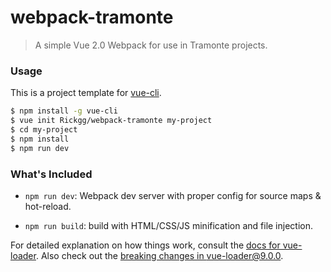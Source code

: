 # webpack-tramonte

> A simple Vue 2.0 Webpack for use in Tramonte projects.

### Usage

This is a project template for [vue-cli](https://github.com/vuejs/vue-cli).

``` bash
$ npm install -g vue-cli
$ vue init Rickgg/webpack-tramonte my-project
$ cd my-project
$ npm install
$ npm run dev
```

### What's Included

- `npm run dev`: Webpack dev server with proper config for source maps & hot-reload.

- `npm run build`: build with HTML/CSS/JS minification and file injection.

For detailed explanation on how things work, consult the [docs for vue-loader](http://vuejs.github.io/vue-loader). Also check out the [breaking changes in vue-loader@9.0.0](https://github.com/vuejs/vue-loader/releases/tag/v9.0.0).
